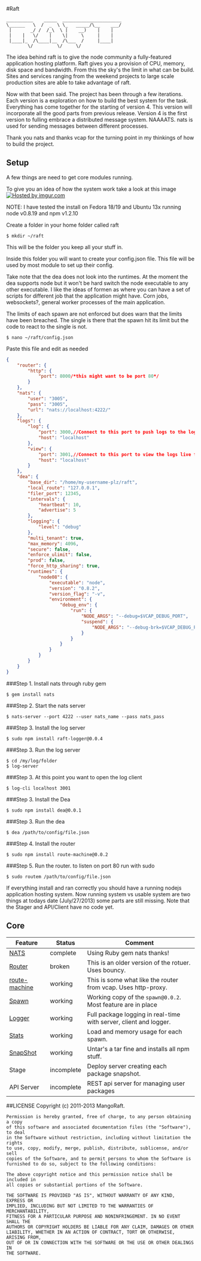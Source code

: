 #Raft

	__________    _____  ______________________
	\______   \  /  _  \ \_   _____/\__    ___/
	 |       _/ /  /_\  \ |    __)    |    |   
	 |    |   \/    |    \|     \     |    |   
	 |____|_  /\____|__  /\___  /     |____|   
	        \/         \/     \/               
	


The idea behind raft is to give the node community a fully-featured application hosting platform. 
Raft gives you a provision of CPU, memory, disk space and bandwidth. From this the sky's the limit in what can be build. 
Sites and services ranging from the weekend projects to large scale production sites are able to take advantage of raft. 

Now with that been said.
The project has been through a few iterations. Each version is a exploration on how to build the best system for the task.
Everything has come together for the starting of version 4. This version will incorporate all the good parts from previous release.
Version 4 is the first version to fulling embrace a distributed message system. NAAAATS.
nats is used for sending messages between different processes. 

Thank you nats and thanks vcap for the turning point in my thinkings of how to build the project.

## Setup
A few things are need to get core modules running.

To give you an idea of how the system work take a look at this image
<a href="http://imgur.com/RfPq4ph"><img src="http://i.imgur.com/RfPq4ph.png" title="Hosted by imgur.com"/></a>


NOTE: I have tested the install on Fedora 18/19 and Ubuntu 13x running node v0.8.19 and npm v1.2.10

Create a folder in your home folder called raft

```
$ mkdir ~/raft
```
This will be the folder you keep all your stuff in.


Inside this folder you will want to create your config.json file.
This file will be used by most module to set up their config. 

Take note that the dea does not look into the runtimes.
At the moment the dea supports node but it won't be hard switch the node executable to any other executable. 
I like the ideas of formen as where you can have a set of scripts for different job that the application might have.
Corn jobs, websockets?, general worker processes of the main application.

The limits of each spawn are not enforced but does warn that the limits have been breached. 
The single is there that the spawn hit its limit but the code to react to the single is not.




```
$ nano ~/raft/config.json
```

Paste this file and edit as needed


```json
{
	"router": {
		"http": {
			"port": 8000/*this might want to be port 80*/
		}
	},
	"nats": {
		"user": "3005",
		"pass": "3005",
		"url": "nats://localhost:4222/"
	},
	"logs": {
		"log": {
			"port": 3000,//Connect to this port to push logs to the log server
			"host": "localhost"
		},
		"view": {
			"port": 3001,//Connect to this port to view the logs live from all process
			"host": "localhost"
		}
	},
	"dea": {
		"base_dir": "/home/my-username-plz/raft",
		"local_route": "127.0.0.1",
		"filer_port": 12345,
		"intervals": {
			"heartbeat": 10,
			"advertise": 5
		},
		"logging": {
			"level": "debug"
		},
		"multi_tenant": true,
		"max_memory": 4096,
		"secure": false,
		"enforce_ulimit": false,
		"prod": false,
		"force_http_sharing": true,
		"runtimes": {
			"node08": {
				"executable": "node",
				"version": "0.8.2",
				"version_flag": "-v",
				"environment": {
					"debug_env": {
						"run": {
							"NODE_ARGS": "--debug=$VCAP_DEBUG_PORT",
							"suspend": {
								"NODE_ARGS": "--debug-brk=$VCAP_DEBUG_PORT"
							}
						}
					}
				}
			}
		}
	}
}
```





###Step 1. 
  Install nats through ruby gem
```
$ gem install nats
```
###Step 2. 
  Start the nats server
```
$ nats-server --port 4222 --user nats_name --pass nats_pass
```
###Step 3. 
  Install the log server
```
$ sudo npm install raft-logger@0.0.4
```
###Step 3. 
  Run the log server
```
$ cd /my/log/folder
$ log-server
```
###Step 3. 
  At this point you want to open the log client
```
$ log-cli localhost 3001
```
###Step 3. 
  Install the Dea
```
$ sudo npm install dea@0.0.1
```
###Step 3. 
  Run the dea
```
$ dea /path/to/config/file.json
```
###Step 4. 
  Install the router
```
$ sudo npm install route-machine@0.0.2
```
###Step 5. 
  Run the router. to listen on port 80 run with sudo
```
$ sudo routem /path/to/config/file.json
```


If everything install and ran correctly you should have a running nodejs application hosting system. Now running system vs usable system are two things at todays date (July/27/2013) some parts are still missing. Note that the Stager and API/Client have no code yet.



## Core

| Feature  | Status | Comment |
| ------------- | ------------- | ------------- |
| [NATS](https://github.com/MangoRaft/Nats)   | complete    | Using Ruby gem nats thanks!    |
| [Router](https://github.com/MangoRaft/Router)    | broken    | This is an older version of the rotuer. Uses bouncy.    |
| [route-machine](https://github.com/MangoRaft/route-machine)    | working    | This is some what like the router from vcap. Uses http-proxy.    |
| [Spawn](https://github.com/MangoRaft/Spawn)    | working    | Working copy of the `spawn@0.0.2`. Most feature are in place    |
| [Logger](https://github.com/MangoRaft/Logger)    | working    | Full package logging in real-time with server, client and logger.    |
| [Stats](https://github.com/MangoRaft/Spawn-Stats)    | working    | Load and memory usage for each spawn.    |
| [SnapShot](https://github.com/MangoRaft/SnapShot)    | working    | Untar's a tar fine and installs all npm stuff.    |
| Stage    | incomplete    | Deploy server creating each package snapshot.    |
| API Server    | incomplete    | REST api server for managing user packages    |



##LICENSE
	Copyright (c) 2011-2013 MangoRaft.
	
	Permission is hereby granted, free of charge, to any person obtaining a copy
	of this software and associated documentation files (the "Software"), to deal
	in the Software without restriction, including without limitation the rights
	to use, copy, modify, merge, publish, distribute, sublicense, and/or sell
	copies of the Software, and to permit persons to whom the Software is
	furnished to do so, subject to the following conditions:
	
	The above copyright notice and this permission notice shall be included in
	all copies or substantial portions of the Software.
	
	THE SOFTWARE IS PROVIDED "AS IS", WITHOUT WARRANTY OF ANY KIND, EXPRESS OR
	IMPLIED, INCLUDING BUT NOT LIMITED TO THE WARRANTIES OF MERCHANTABILITY,
	FITNESS FOR A PARTICULAR PURPOSE AND NONINFRINGEMENT. IN NO EVENT SHALL THE
	AUTHORS OR COPYRIGHT HOLDERS BE LIABLE FOR ANY CLAIM, DAMAGES OR OTHER
	LIABILITY, WHETHER IN AN ACTION OF CONTRACT, TORT OR OTHERWISE, ARISING FROM,
	OUT OF OR IN CONNECTION WITH THE SOFTWARE OR THE USE OR OTHER DEALINGS IN
	THE SOFTWARE.
